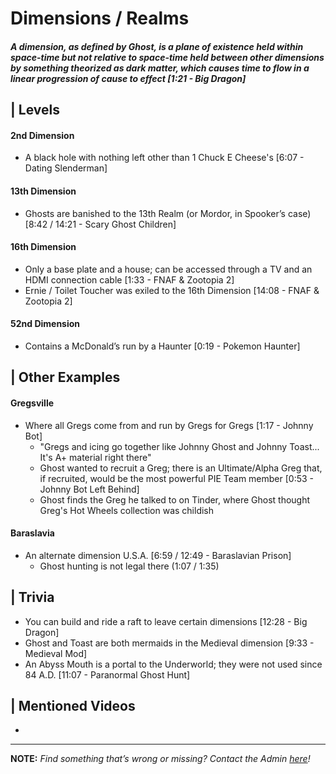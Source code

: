 # Dimensions / Realms  
#### *A dimension, as defined by Ghost, is a plane of existence held within space-time but not relative to space-time held between other dimensions by something theorized as dark matter, which causes time to flow in a linear progression of cause to effect [1:21 - Big Dragon]*


## | Levels
#### **2nd Dimension**
- A black hole with nothing left other than 1 Chuck E Cheese's [6:07 - Dating Slenderman]
#### **13th Dimension**
-  Ghosts are banished to the 13th Realm (or Mordor, in Spooker’s case) [8:42 / 14:21 - Scary Ghost Children]
#### **16th Dimension**
- Only a base plate and a house; can be accessed through a TV and an HDMI connection cable [1:33 - FNAF & Zootopia 2]
- Ernie / Toilet Toucher was exiled to the 16th Dimension [14:08 - FNAF & Zootopia 2]
#### **52nd Dimension**
- Contains a McDonald’s run by a Haunter [0:19 - Pokemon Haunter]

## | Other Examples  
#### **Gregsville**
- Where all Gregs come from and run by Gregs for Gregs [1:17 - Johnny Bot]
  - "Gregs and icing go together like Johnny Ghost and Johnny Toast... It's A+ material right there"
  - Ghost wanted to recruit a Greg; there is an Ultimate/Alpha Greg that, if recruited, would be the most powerful PIE Team member [0:53 - Johnny Bot Left Behind]
   - Ghost finds the Greg he talked to on Tinder, where Ghost thought Greg's Hot Wheels collection was childish
#### **Baraslavia**
- An alternate dimension U.S.A. [6:59 / 12:49 - Baraslavian Prison]
  - Ghost hunting is not legal there (1:07 / 1:35)

## | Trivia
- You can build and ride a raft to leave certain dimensions [12:28 - Big Dragon]
- Ghost and Toast are both mermaids in the Medieval dimension [9:33 - Medieval Mod]
- An Abyss Mouth is a portal to the Underworld; they were not used since 84 A.D. [11:07 - Paranormal Ghost Hunt]

## | Mentioned Videos
- 

----

**NOTE:** *Find something that’s wrong or missing? Contact the Admin [here](./chapter_2.md)!*